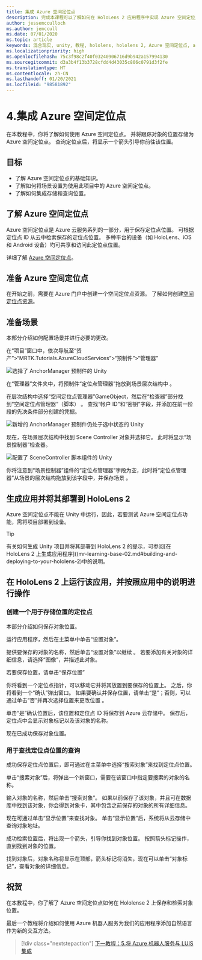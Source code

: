 ```yaml
---
title: 集成 Azure 空间定位点
description: 完成本课程可以了解如何在 HoloLens 2 应用程序中实现 Azure 空间定位点。
author: jessemcculloch
ms.author: jemccull
ms.date: 07/01/2020
ms.topic: article
keywords: 混合现实, unity, 教程, hololens, hololens 2, Azure 空间定位点, azure 云服务, azure 自定义视觉, Windows 10
ms.localizationpriority: high
ms.openlocfilehash: 75c3f98c2f40f03240906716d9b942a157994130
ms.sourcegitcommit: d3a3b4f13b3728cfdd4d43035c806c0791d3f2fe
ms.translationtype: HT
ms.contentlocale: zh-CN
ms.lasthandoff: 01/20/2021
ms.locfileid: "98581892"
---
```

# <a name="4-integrating-azure-spatial-anchors"></a>4.集成 Azure 空间定位点

在本教程中，你将了解如何使用 Azure 空间定位点。 并将跟踪对象的位置存储为 Azure 空间定位点。 查询定位点后，将显示一个箭头引导你前往该位置。

## <a name="objectives"></a>目标

* 了解 Azure 空间定位点的基础知识。
* 了解如何将场景设置为使用此项目中的 Azure 空间定位点。
* 了解如何集成存储和查询位置。

## <a name="understanding-azure-spatial-anchors"></a>了解 Azure 空间定位点

 Azure 空间定位点是 Azure 云服务系列的一部分，用于保存定位点位置。 可根据定位点 ID 从云中检索保存的定位点位置。 多种平台的设备（如 HoloLens、iOS 和 Android 设备）均可共享和访问此定位点位置。

详细了解 [Azure 空间定位点](/azure/spatial-anchors/overview)。

## <a name="preparing-azure-spatial-anchors"></a>准备 Azure 空间定位点

在开始之前，需要在 Azure 门户中创建一个空间定位点资源。
了解如何创建[空间定位点资源](/azure/spatial-anchors/quickstarts/get-started-hololens#create-a-spatial-anchors-resource)。

## <a name="preparing-the-scene"></a>准备场景

本部分介绍如何配置场景并进行必要的更改。

在“项目”窗口中，依次导航至“资产”>“MRTK.Tutorials.AzureCloudServices”>“预制件”>“管理器”

![选择了 AnchorManager 预制件的 Unity](images/mr-learning-azure/tutorial4-section1-step1-1.png)

在“管理器”文件夹中，将预制件“定位点管理器”拖放到场景层次结构中 。

在层次结构中选择“空间定位点管理器”GameObject，然后在“检查器”部分找到“空间定位点管理器”（脚本） 。 查找“帐户 ID”和“密钥”字段，并添加在前一阶段的先决条件部分创建的凭据。

![新增的 AnchorManager 预制件仍处于选中状态的 Unity](images/mr-learning-azure/tutorial4-section1-step2-1.png)

现在，在场景层次结构中找到 Scene Controller 对象并选择它。 此时将显示“场景控制器”检查器。

![配置了 SceneController 脚本组件的 Unity](images/mr-learning-azure/tutorial4-section1-step3-1.png)

你将注意到“场景控制器”组件的“定位点管理器”字段为空，此时将“定位点管理器”从场景的层次结构拖放到该字段中，并保存场景  。

## <a name="build-and-deploy-the-app-to-your-hololens-2"></a>生成应用并将其部署到 HoloLens 2

Azure 空间定位点不能在 Unity 中运行，因此，若要测试 Azure 空间定位点功能，需将项目部署到设备。

> [!TIP]
> 有关如何生成 Unity 项目并将其部署到 HoloLens 2 的提示，可参阅[在 HoloLens 2 上生成应用程序]((mr-learning-base-02.md#building-and-deploying-to-your-hololens-2)中的说明。

## <a name="run-the-app-on-your-hololens-2-and-follow-the-in-app-instructions"></a>在 HoloLens 2 上运行该应用，并按照应用中的说明进行操作

### <a name="create-an-anchor-to-store-a-location"></a>创建一个用于存储位置的定位点

本部分介绍如何保存对象位置。

运行应用程序，然后在主菜单中单击“设置对象”。

提供要保存的对象的名称，然后单击“设置对象”以继续 。 若要添加有关对象的详细信息，请选择“图像”，并描述此对象。

若要保存位置，请单击“保存位置”

你将看到一个定位点指针，可以移动它并将其放置到要保存的位置上。 之后，你将看到一个“确认”弹出窗口。 如果要确认并保存位置，请单击“是”；否则，可以通过单击“否”并再次选择位置来更改位置 。

单击“是”确认位置后，该位置和定位点 ID 将保存到 Azure 云存储中。 保存后，定位点中会显示对象标记以及该对象的名称。

现在已成功保存对象位置。

### <a name="query-for-finding-an-anchor-location"></a>用于查找定位点位置的查询

成功保存定位点位置后，即可通过在主菜单中选择“搜索对象”来找到定位点位置。

单击“搜索对象”后，将弹出一个新窗口，需要在该窗口中指定要搜索的对象的名称。

输入对象的名称，然后单击“搜索对象”。 如果以前保存了该对象，并且可在数据库中找到该对象，你会得到对象卡，其中包含之前保存的对象的所有详细信息。

现在可通过单击“显示位置”来查找对象。 单击“显示位置”后，系统将从云存储中查询对象地址。

成功检索位置后，将出现一个箭头，引导你找到对象位置。 按照箭头标记操作，直到找到对象的位置。

找到对象后，对象名称将显示在顶部，箭头标记将消失，现在可以单击“对象标记”，查看对象的详细信息。

## <a name="congratulations"></a>祝贺

在本教程中，你了解了 Azure 空间定位点如何在 Hololense 2 上保存和检索对象位置。

最后一个教程将介绍如何使用 Azure 机器人服务为我们的应用程序添加自然语言作为新的交互方法。

> [!div class="nextstepaction"]
> [下一教程：5.将 Azure 机器人服务与 LUIS 集成](mr-learning-azure-05.md)